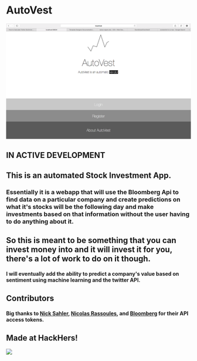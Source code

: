 # AutoVest

![](https://github.com/DavidAwad/AutoVest2/blob/master/static/img/Front%20End.png)

## IN ACTIVE DEVELOPMENT

## This is an automated Stock Investment App.

### Essentially it is a webapp that will use the Bloomberg Api to find data on a particular company and create predictions on what it's stocks will be the following day and make investments based on that information without the user having to do anything about it.


## So this is meant to be something that you can invest money into and it will invest it for you, there's a lot of work to do on it though.


#### I will eventually add the ability to predict a company's value based on sentiment using machine learning and the twitter API.

## Contributors

#### Big thanks to [Nick Sahler](http://nick.sahler.co), [Nicolas Rassoules](http://www.gotchagoodside.com), and [Bloomberg](http://www.bloomberg.com) for their API access tokens.


## Made at HackHers!

![](http://hackhers.me/img/profile.png)
